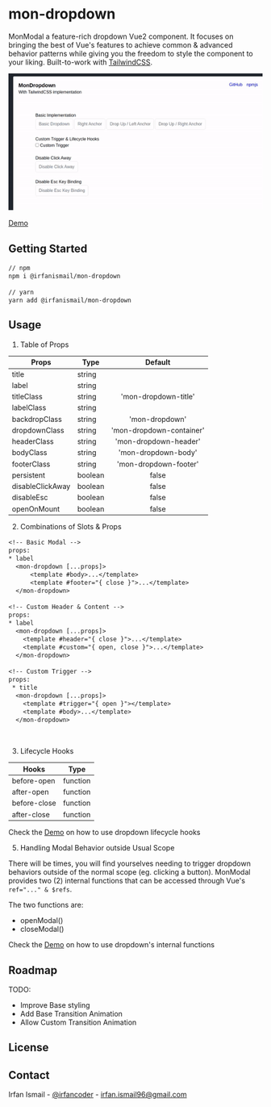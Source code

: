 # mon-dropdown

MonModal a feature-rich dropdown Vue2 component. It focuses on bringing the best of Vue's features to achieve common &amp; advanced behavior patterns while giving you the freedom to style the component to your liking. Built-to-work with <a href="https://tailwindcss.com/">TailwindCSS</a>.

![mon-dropdown-gif](https://github.com/irfancoder/mon-dropdown/blob/master/asset/mon-dropdown.gif)

[Demo](https://jsfiddle.net/irfancoder/6rcuwbq0/289/)
<!-- GETTING STARTED -->
## Getting Started 

```
// npm
npm i @irfanismail/mon-dropdown

// yarn
yarn add @irfanismail/mon-dropdown
```


<!-- USAGE EXAMPLES -->
## Usage 

1. Table of Props

| Props                 | Type          | Default               |
| -------------         |-------------  | :-----------------:   |
| title                 | string        |                       |
| label                 | string        |                       |
| titleClass            | string        | 'mon-dropdown-title'     |
| labelClass            | string        |                       |
| backdropClass         | string        | 'mon-dropdown'           |
| dropdownClass            | string        | 'mon-dropdown-container' |
| headerClass           | string        | 'mon-dropdown-header'    |
| bodyClass             | string        | 'mon-dropdown-body'      |
| footerClass           | string        | 'mon-dropdown-footer'    |
| persistent            | boolean       | false                 |
| disableClickAway      | boolean       | false                 |
| disableEsc            | boolean       | false                 |
| openOnMount           | boolean       | false                 |

2. Combinations of Slots & Props
```
<!-- Basic Modal -->
props: 
* label 
  <mon-dropdown [...props]>
      <template #body>...</template>
      <template #footer="{ close }">...</template>
  </mon-dropdown>
  
<!-- Custom Header & Content -->
props: 
* label 
  <mon-dropdown [...props]>
    <template #header="{ close }">...</template>
    <template #custom="{ open, close }">...</template>
  </mon-dropdown>

<!-- Custom Trigger -->
props: 
 * title
  <mon-dropdown [...props]>
    <template #trigger="{ open }"></template>
    <template #body>...</template>
  </mon-dropdown>

  
```
3. Lifecycle Hooks

| Hooks                 | Type          |
| -------------         |-------------  |
| before-open           | function      |
| after-open            | function      |
| before-close          | function      |
| after-close           | function      |

Check the [Demo](https://jsfiddle.net/irfancoder/6rcuwbq0/289/) on how to use dropdown lifecycle hooks

5. Handling Modal Behavior outside Usual Scope

There will be times, you will find yourselves needing to trigger dropdown behaviors outside of the normal scope (eg. clicking a button). MonModal provides two (2) internal functions that can be accessed through Vue's `ref="..." & $refs`.

The two functions are:

- openModal()
- closeModal()

Check the [Demo](https://jsfiddle.net/irfancoder/6rcuwbq0/289/) on how to use dropdown's internal functions


<!-- ROADMAP -->
## Roadmap 

TODO: 
- Improve Base styling
- Add Base Transition Animation
- Allow Custom Transition Animation

<!-- LICENSE -->
## License


<!-- CONTACT -->
## Contact

Irfan Ismail - [@irfancoder](https://twitter.com/irfancoder) - irfan.ismail96@gmail.com
